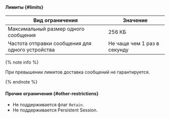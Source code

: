 #### Лимиты {#limits}

Вид ограничения | Значение
----- | -----
Максимальный размер одного сообщения | 256 КБ
Частота отправки сообщения для одного устройства| Не чаще чем 1 раз в секунду

{% note info %}

При превышении лимитов доставка сообщений не гарантируется.

{% endnote %}

#### Прочие ограничения {#other-restrictions}

- Не поддерживается флаг `Retain`.
- Не поддерживается Persistent Session.

